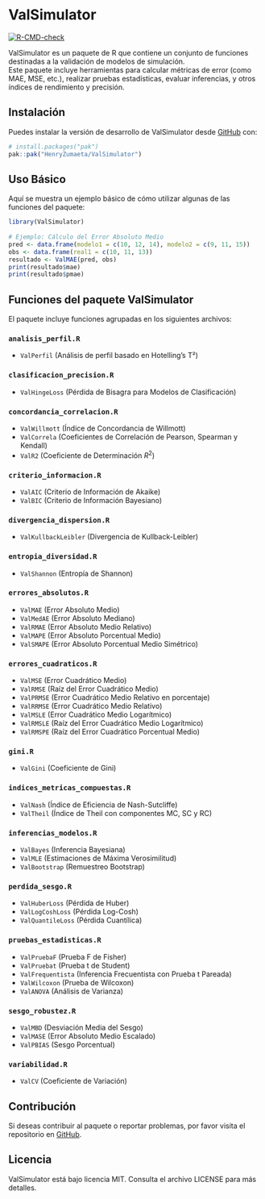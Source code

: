 
<!-- README.md is generated from README.Rmd. Please edit that file -->

# ValSimulator

<!-- badges: start -->

[![R-CMD-check](https://github.com/HenryZumaeta/ValSimulator/actions/workflows/R-CMD-check.yaml/badge.svg)](https://github.com/HenryZumaeta/ValSimulator/actions/workflows/R-CMD-check.yaml)
<!-- badges: end -->

ValSimulator es un paquete de R que contiene un conjunto de funciones
destinadas a la validación de modelos de simulación.  
Este paquete incluye herramientas para calcular métricas de error (como
MAE, MSE, etc.), realizar pruebas estadísticas, evaluar inferencias, y
otros índices de rendimiento y precisión.

## Instalación

Puedes instalar la versión de desarrollo de ValSimulator desde
[GitHub](https://github.com/) con:

``` r
# install.packages("pak")
pak::pak("HenryZumaeta/ValSimulator")
```

## Uso Básico

Aquí se muestra un ejemplo básico de cómo utilizar algunas de las
funciones del paquete:

``` r
library(ValSimulator)
   
# Ejemplo: Cálculo del Error Absoluto Medio
pred <- data.frame(modelo1 = c(10, 12, 14), modelo2 = c(9, 11, 15))
obs <- data.frame(real1 = c(10, 11, 13))
resultado <- ValMAE(pred, obs)
print(resultado$mae)
print(resultado$pmae)
```

## Funciones del paquete ValSimulator

El paquete incluye funciones agrupadas en los siguientes archivos:

### **`analisis_perfil.R`**

- `ValPerfil` (Análisis de perfil basado en Hotelling’s T²)

### **`clasificacion_precision.R`**

- `ValHingeLoss` (Pérdida de Bisagra para Modelos de Clasificación)

### **`concordancia_correlacion.R`**

- `ValWillmott` (Índice de Concordancia de Willmott)  
- `ValCorrela` (Coeficientes de Correlación de Pearson, Spearman y
  Kendall)  
- `ValR2` (Coeficiente de Determinación $R^2$)

### **`criterio_informacion.R`**

- `ValAIC` (Criterio de Información de Akaike)  
- `ValBIC` (Criterio de Información Bayesiano)

### **`divergencia_dispersion.R`**

- `ValKullbackLeibler` (Divergencia de Kullback-Leibler)

### **`entropia_diversidad.R`**

- `ValShannon` (Entropía de Shannon)

### **`errores_absolutos.R`**

- `ValMAE` (Error Absoluto Medio)  
- `ValMedAE` (Error Absoluto Mediano)  
- `ValRMAE` (Error Absoluto Medio Relativo)  
- `ValMAPE` (Error Absoluto Porcentual Medio)  
- `ValSMAPE` (Error Absoluto Porcentual Medio Simétrico)

### **`errores_cuadraticos.R`**

- `ValMSE` (Error Cuadrático Medio)  
- `ValRMSE` (Raíz del Error Cuadrático Medio)  
- `ValPRMSE` (Error Cuadrático Medio Relativo en porcentaje)  
- `ValRRMSE` (Error Cuadrático Medio Relativo)  
- `ValMSLE` (Error Cuadrático Medio Logarítmico)  
- `ValRMSLE` (Raíz del Error Cuadrático Medio Logarítmico)  
- `ValRMSPE` (Raíz del Error Cuadrático Porcentual Medio)

### **`gini.R`**

- `ValGini` (Coeficiente de Gini)

### **`indices_metricas_compuestas.R`**

- `ValNash` (Índice de Eficiencia de Nash-Sutcliffe)  
- `ValTheil` (Índice de Theil con componentes MC, SC y RC)

### **`inferencias_modelos.R`**

- `ValBayes` (Inferencia Bayesiana)  
- `ValMLE` (Estimaciones de Máxima Verosimilitud)  
- `ValBootstrap` (Remuestreo Bootstrap)

### **`perdida_sesgo.R`**

- `ValHuberLoss` (Pérdida de Huber)  
- `ValLogCoshLoss` (Pérdida Log-Cosh)  
- `ValQuantileLoss` (Pérdida Cuantílica)

### **`pruebas_estadisticas.R`**

- `ValPruebaF` (Prueba F de Fisher)  
- `ValPruebat` (Prueba t de Student)  
- `ValFrequentista` (Inferencia Frecuentista con Prueba t Pareada)  
- `ValWilcoxon` (Prueba de Wilcoxon)  
- `ValANOVA` (Análisis de Varianza)

### **`sesgo_robustez.R`**

- `ValMBD` (Desviación Media del Sesgo)  
- `ValMASE` (Error Absoluto Medio Escalado)  
- `ValPBIAS` (Sesgo Porcentual)

### **`variabilidad.R`**

- `ValCV` (Coeficiente de Variación)

## Contribución

Si deseas contribuir al paquete o reportar problemas, por favor visita
el repositorio en
[GitHub](https://github.com/HenryZumaeta/ValSimulator).

## Licencia

ValSimulator está bajo licencia MIT. Consulta el archivo LICENSE para
más detalles.
